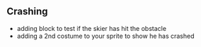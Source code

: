 ## Crashing

+ adding block to test if the skier has hit the obstacle
+ adding a 2nd costume to your sprite to show he has crashed


